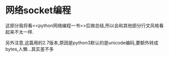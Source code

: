 # 网络socket编程

这部分我将看<<python网络编程一书>>后做总结,所以会和其他部分行文风格看起来不太一样.

另外注意,这篇用的2.7版本,原因是python3默认的是unicode编码,要额外转成bytes,人懒...其实差不多

